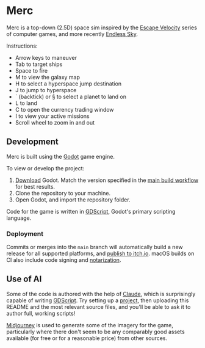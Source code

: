 # Merc

Merc is a top-down (2.5D) space sim inspired by the [Escape Velocity](https://en.wikipedia.org/wiki/Escape_Velocity_(video_game)) series of computer games, and more recently [Endless Sky](https://endless-sky.github.io/).

Instructions:

* Arrow keys to maneuver
* Tab to target ships
* Space to fire
* M to view the galaxy map
* H to select a hyperspace jump destination
* J to jump to hyperspace
* ` (backtick) or § to select a planet to land on
* L to land
* C to open the currency trading window
* I to view your active missions
* Scroll wheel to zoom in and out

## Development

Merc is built using the [Godot](https://godotengine.org/) game engine.

To view or develop the project:
1. [Download](https://godotengine.org/download/) Godot. Match the version specified in the [main build workflow](.github/workflows/main.yml) for best results.
1. Clone the repository to your machine.
1. Open Godot, and import the repository folder.

Code for the game is written in [GDScript](https://docs.godotengine.org/en/stable/tutorials/scripting/gdscript/gdscript_basics.html), Godot's primary scripting language.

### Deployment

Commits or merges into the `main` branch will automatically build a new release for all supported platforms, and [publish to itch.io](https://jspahrsummers.itch.io/merc). macOS builds on CI also include code signing and [notarization](https://developer.apple.com/documentation/security/notarizing_macos_software_before_distribution/).

## Use of AI

Some of the code is authored with the help of [Claude](https://claude.ai), which is surprisingly capable of writing [GDScript](https://docs.godotengine.org/en/stable/tutorials/scripting/gdscript/gdscript_basics.html). Try setting up a [project](https://claude.ai/projects), then uploading this README and the most relevant source files, and you'll be able to ask it to author full, working scripts!

[Midjourney](https://www.midjourney.com) is used to generate some of the imagery for the game, particularly where there don't seem to be any comparably good assets available (for free or for a reasonable price) from other sources.
